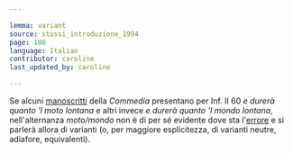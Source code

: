 ```yaml
---

lemma: variant
source: stussi_introduzione_1994
page: 100
language: Italian
contributor: caroline
last_updated_by: caroline

---
```


Se alcuni [manoscritti](manuscript.html) della _Commedia_ presentano per Inf. II 60 _e durerà quanto 'l moto lontana_ e altri invece _e durerà quanto 'l mondo lontana_, nell'alternanza _moto/mondo_ non è di per sé evidente dove sta l'[errore](errorConjunctive.html) e si parlerà allora di varianti (o, per maggiore esplicitezza, di varianti neutre, adiafore, equivalenti).
